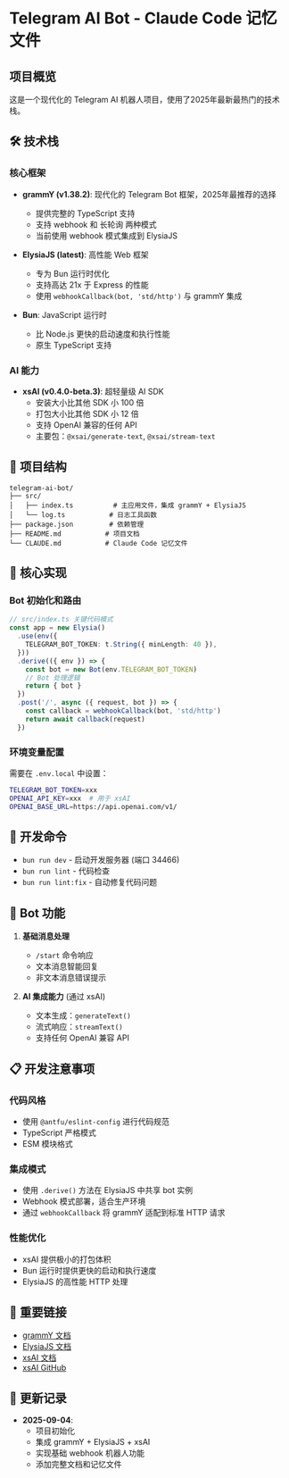 # Telegram AI Bot - Claude Code 记忆文件

## 项目概览

这是一个现代化的 Telegram AI 机器人项目，使用了2025年最新最热门的技术栈。

## 🛠️ 技术栈

### 核心框架
- **grammY (v1.38.2)**: 现代化的 Telegram Bot 框架，2025年最推荐的选择
  - 提供完整的 TypeScript 支持
  - 支持 webhook 和 长轮询 两种模式
  - 当前使用 webhook 模式集成到 ElysiaJS

- **ElysiaJS (latest)**: 高性能 Web 框架
  - 专为 Bun 运行时优化
  - 支持高达 21x 于 Express 的性能
  - 使用 `webhookCallback(bot, 'std/http')` 与 grammY 集成

- **Bun**: JavaScript 运行时
  - 比 Node.js 更快的启动速度和执行性能
  - 原生 TypeScript 支持

### AI 能力
- **xsAI (v0.4.0-beta.3)**: 超轻量级 AI SDK
  - 安装大小比其他 SDK 小 100 倍
  - 打包大小比其他 SDK 小 12 倍
  - 支持 OpenAI 兼容的任何 API
  - 主要包：`@xsai/generate-text`, `@xsai/stream-text`

## 📁 项目结构

```
telegram-ai-bot/
├── src/
│   ├── index.ts          # 主应用文件，集成 grammY + ElysiaJS
│   └── log.ts           # 日志工具函数
├── package.json         # 依赖管理
├── README.md           # 项目文档
└── CLAUDE.md           # Claude Code 记忆文件
```

## 🔧 核心实现

### Bot 初始化和路由
```typescript
// src/index.ts 关键代码模式
const app = new Elysia()
  .use(env({
    TELEGRAM_BOT_TOKEN: t.String({ minLength: 40 }),
  }))
  .derive(({ env }) => {
    const bot = new Bot(env.TELEGRAM_BOT_TOKEN)
    // Bot 处理逻辑
    return { bot }
  })
  .post('/', async ({ request, bot }) => {
    const callback = webhookCallback(bot, 'std/http')
    return await callback(request)
  })
```

### 环境变量配置
需要在 `.env.local` 中设置：
```bash
TELEGRAM_BOT_TOKEN=xxx
OPENAI_API_KEY=xxx  # 用于 xsAI
OPENAI_BASE_URL=https://api.openai.com/v1/
```

## 🚀 开发命令

- `bun run dev` - 启动开发服务器 (端口 34466)
- `bun run lint` - 代码检查
- `bun run lint:fix` - 自动修复代码问题

## 🤖 Bot 功能

1. **基础消息处理**
   - `/start` 命令响应
   - 文本消息智能回复
   - 非文本消息错误提示

2. **AI 集成能力** (通过 xsAI)
   - 文本生成：`generateText()`
   - 流式响应：`streamText()`
   - 支持任何 OpenAI 兼容 API

## 📋 开发注意事项

### 代码风格
- 使用 `@antfu/eslint-config` 进行代码规范
- TypeScript 严格模式
- ESM 模块格式

### 集成模式
- 使用 `.derive()` 方法在 ElysiaJS 中共享 bot 实例
- Webhook 模式部署，适合生产环境
- 通过 `webhookCallback` 将 grammY 适配到标准 HTTP 请求

### 性能优化
- xsAI 提供极小的打包体积
- Bun 运行时提供更快的启动和执行速度
- ElysiaJS 的高性能 HTTP 处理

## 🔗 重要链接

- [grammY 文档](https://grammy.dev/)
- [ElysiaJS 文档](https://elysiajs.com/)
- [xsAI 文档](https://xsai.js.org/docs)
- [xsAI GitHub](https://github.com/moeru-ai/xsai)

## 📝 更新记录

- **2025-09-04**:
  - 项目初始化
  - 集成 grammY + ElysiaJS + xsAI
  - 实现基础 webhook 机器人功能
  - 添加完整文档和记忆文件
